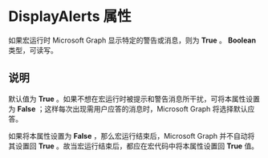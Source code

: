 
# DisplayAlerts 属性

如果宏运行时 Microsoft Graph 显示特定的警告或消息，则为  **True** 。 **Boolean** 类型，可读写。


## 说明

默认值为  **True** 。如果不想在宏运行时被提示和警告消息所干扰，可将本属性设置为 **False** ；这样每次出现需用户应答的消息时，Microsoft Graph 将选择默认应答。

如果将本属性设置为  **False** ，那么宏运行结束后，Microsoft Graph 并不自动将其设置回 **True** 。故当宏运行结束后，都应在宏代码中将本属性设置回 **True** 值。

